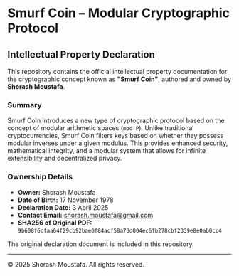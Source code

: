 # Smurf Coin – Modular Cryptographic Protocol

## Intellectual Property Declaration

This repository contains the official intellectual property documentation for the cryptographic concept known as **"Smurf Coin"**, authored and owned by **Shorash Moustafa**.

### Summary

Smurf Coin introduces a new type of cryptographic protocol based on the concept of modular arithmetic spaces (`mod P`). Unlike traditional cryptocurrencies, Smurf Coin filters keys based on whether they possess modular inverses under a given modulus. This provides enhanced security, mathematical integrity, and a modular system that allows for infinite extensibility and decentralized privacy.

### Ownership Details

- **Owner:** Shorash Moustafa
- **Date of Birth:** 17 November 1978
- **Declaration Date:** 3 April 2025
- **Contact Email:** shorash.moustafa@gmail.com
- **SHA256 of Original PDF:** `9b608f6cfaa64f29cb92bae0f84acf58a73d004ec6fb278cbf2339e8e0ab0cc4`

The original declaration document is included in this repository.

---

© 2025 Shorash Moustafa. All rights reserved.
